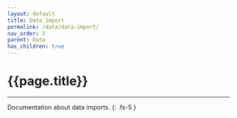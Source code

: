 ```yaml
---
layout: default
title: Data Import
permalink: /data/data-import/
nav_order: 2
parent: Data
has_children: true
---
```


# {{page.title}}

---

Documentation about data imports.
{: .fs-5 }